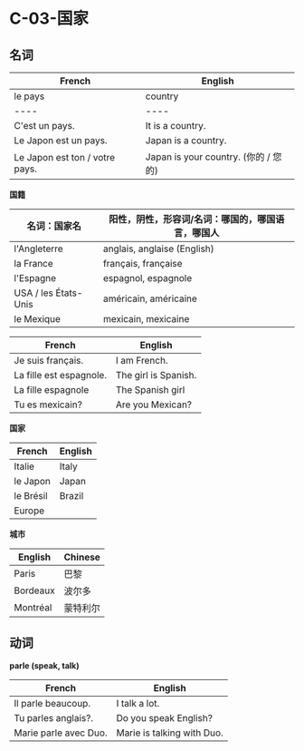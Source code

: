 ﻿# C-03-国家

## 名词

French | English
---- | ----
le pays | country
---- | ----
C'est un pays. | It is a country.
Le Japon est un pays. | Japan is a country.
Le Japon est ton / votre pays. | Japan is your country. (你的 / 您的)

**国籍**

名词：国家名 | 阳性，阴性，形容词/名词：哪国的，哪国语言，哪国人
---- | ----
l'Angleterre | anglais, anglaise (English)
la France | français, française
l'Espagne | espagnol, espagnole
USA / les États-Unis | américain, américaine
le Mexique | mexicain, mexicaine

French | English
---- | ----
Je suis français. | I am French.
La fille est espagnole. | The girl is Spanish.
La fille espagnole | The Spanish girl
Tu es mexicain? | Are you Mexican?

**国家**

French | English
---- | ----
Italie | Italy
le Japon | Japan
le Brésil | Brazil
Europe | 

**城市**

English | Chinese
---- | ----
Paris | 巴黎
Bordeaux | 波尔多
Montréal | 蒙特利尔

## 动词

**parle (speak, talk)**

French | English
---- | ----
Il parle beaucoup. | I talk a lot.
Tu parles anglais?. | Do you speak English?
Marie parle avec Duo. | Marie is talking with Duo.



